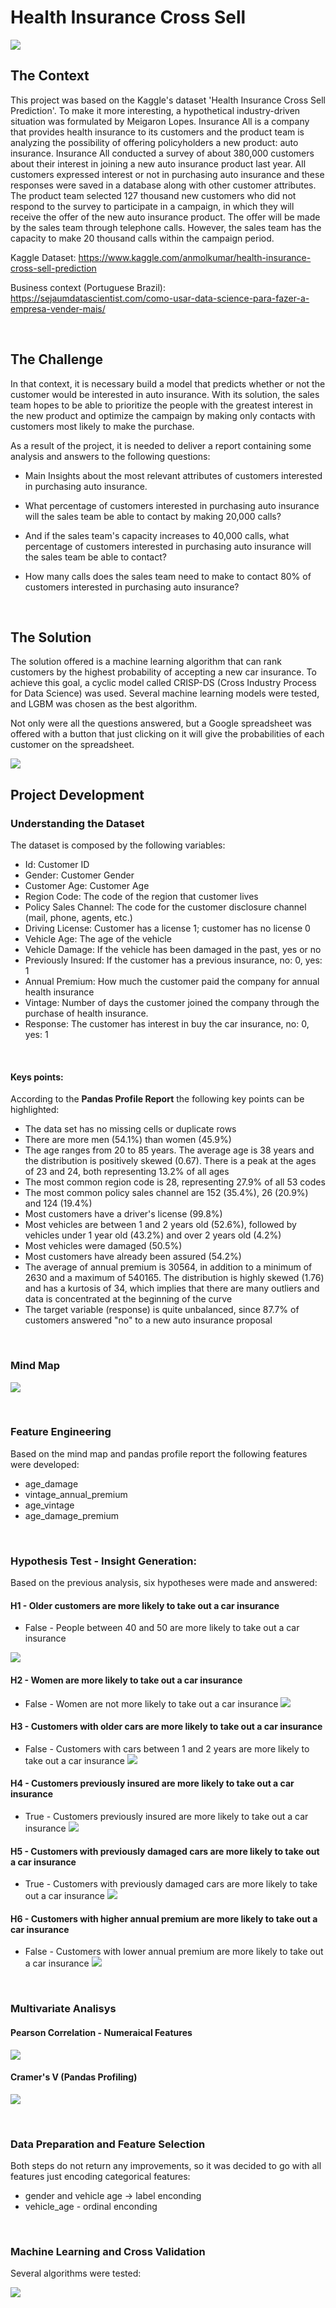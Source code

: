 # Health Insurance Cross Sell

![](img/insurance)

## The Context

This project was based on the Kaggle's dataset 'Health Insurance Cross Sell Prediction'. To make it more interesting, a hypothetical industry-driven situation was formulated by Meigaron Lopes. Insurance All is a company that provides health insurance to its customers and the product team is analyzing the possibility of offering policyholders a new product: auto insurance. Insurance All conducted a survey of about 380,000 customers about their interest in joining a new auto insurance product last year. All customers expressed interest or not in purchasing auto insurance and these responses were saved in a database along with other customer attributes. The product team selected 127 thousand new customers who did not respond to the survey to participate in a campaign, in which they will receive the offer of the new auto insurance product. The offer will be made by the sales team through telephone calls. However, the sales team has the capacity to make 20 thousand calls within the campaign period.

Kaggle Dataset: https://www.kaggle.com/anmolkumar/health-insurance-cross-sell-prediction

Business context (Portuguese Brazil): https://sejaumdatascientist.com/como-usar-data-science-para-fazer-a-empresa-vender-mais/

<br>

## The Challenge

In that context, it is necessary build a model that predicts whether or not the customer would be interested in auto insurance. With its solution, the sales team hopes to be able to prioritize the people with the greatest interest in the new product and optimize the campaign by making only contacts with customers most likely to make the purchase.

As a result of the project, it is needed to deliver a report containing some analysis and answers to the following questions:

- Main Insights about the most relevant attributes of customers interested in purchasing auto insurance.

- What percentage of customers interested in purchasing auto insurance will the sales team be able to contact by making 20,000 calls?

- And if the sales team's capacity increases to 40,000 calls, what percentage of customers interested in purchasing auto insurance will the sales team be able to contact?

- How many calls does the sales team need to make to contact 80% of customers interested in purchasing auto insurance?

<br>

## The Solution

The solution offered is a machine learning algorithm that can rank customers by the highest probability of accepting a new car insurance. To achieve this goal, a cyclic model called CRISP-DS (Cross Industry Process for Data Science) was used. Several machine learning models were tested, and LGBM was chosen as the best algorithm.  

Not only were all the questions answered, but a Google spreadsheet was offered with a button that just clicking on it will give the probabilities of each customer on the spreadsheet. 

<img src="/img/spreadsheet.gif">

<br>

## Project Development

### Understanding the Dataset

The dataset is composed by the following variables:


- Id: Customer ID
- Gender: Customer Gender
- Customer Age: Customer Age
- Region Code: The code of the region that customer lives
- Policy Sales Channel: The code for the customer disclosure channel (mail, phone, agents, etc.)
- Driving License: Customer has a license 1; customer has no license 0
- Vehicle Age: The age of the vehicle
- Vehicle Damage: If the vehicle has been damaged in the past, yes or no
- Previously Insured: If the customer has a previous insurance, no: 0, yes: 1
- Annual Premium: How much the customer paid the company for annual health insurance
- Vintage: Number of days the customer joined the company through the purchase of health insurance.
- Response: The customer has interest in buy the car insurance, no: 0, yes: 1

<br>

#### Keys points:

According to the **Pandas Profile Report** the following key points can be highlighted:

- The data set has no missing cells or duplicate rows
- There are more men (54.1%) than women (45.9%)
- The age ranges from 20 to 85 years. The average age is 38 years and the distribution is positively skewed (0.67). There is a peak at the ages of 23 and 24, both representing 13.2% of all ages
- The most common region code is 28, representing 27.9% of all 53 codes
- The most common policy sales channel are 152 (35.4%), 26 (20.9%) and 124 (19.4%)
- Most customers have a driver's license (99.8%)
- Most vehicles are between 1 and 2 years old (52.6%), followed by vehicles under 1 year old (43.2%) and over 2 years old (4.2%)
- Most vehicles were damaged (50.5%)
- Most customers have already been assured (54.2%)
- The average of annual premium is 30564, in addition to a minimum of 2630 and a maximum of 540165. The distribution is highly skewed (1.76) and has a kurtosis of 34, which implies that there are many outliers and data is concentrated at the beginning of the curve
- The target variable (response) is quite unbalanced, since 87.7% of customers answered "no" to a new auto insurance proposal

<br>

### Mind Map

![](img/mind_map.jpg)

<br>

### Feature Engineering

Based on the mind map and pandas profile report the following features were developed:

- age_damage
- vintage_annual_premium
- age_vintage
- age_damage_premium

<br>

### Hypothesis Test - Insight Generation:
Based on the previous analysis, six hypotheses were made and answered:

#### H1 - Older customers are more likely to take out a car insurance 
- False - People between 40 and 50 are more likely to take out a car insurance

![](img/h1.png)

#### H2 - Women are more likely to take out a car insurance
- False - Women are not more likely to take out a car insurance
![](img/h2.png)
#### H3 - Customers with older cars are more likely to take out a car insurance
- False - Customers with cars between 1 and 2 years are more likely to take out a car insurance
![](img/h3.png)
#### H4 - Customers previously insured are more likely to take out a car insurance
- True - Customers previously insured are more likely to take out a car insurance
![](img/h4.png)
#### H5 - Customers with previously damaged cars are more likely to take out a car insurance
- True - Customers with previously damaged cars are more likely to take out a car insurance
![](img/h5.png)
#### H6 - Customers with higher annual premium are more likely to take out a car insurance
- False - Customers with lower annual premium are more likely to take out a car insurance
![](img/h6.png)

<br>

### Multivariate Analisys

#### Pearson Correlation - Numeraical Features

![](img/pearson.png)

#### Cramer's V (Pandas Profiling)

![](img/cramer.png)

<br>

### Data Preparation and Feature Selection

Both steps do not return any improvements, so it was decided to go with all features just encoding categorical features:

- gender and vehicle age -> label enconding
- vehicle_age - ordinal enconding

<br>

### Machine Learning and Cross Validation

Several algorithms were tested:

![](img/ml.png)

